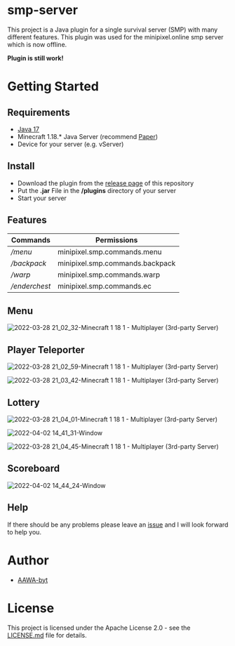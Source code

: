 # smp-server
This project is a Java plugin for a single survival server (SMP) with many different features. This plugin was used for the minipixel.online smp server which is now offline.

**Plugin is still work!**
# Getting Started 

## Requirements
- [Java 17](https://www.oracle.com/java/technologies/downloads/)
- Minecraft 1.18.* Java Server (recommend [Paper](https://papermc.io/))
- Device for your server (e.g. vServer)

## Install
- Download the plugin from the [release page](https://github.com/AAWA-byt/smp-server/releases) of this repository 
- Put the **.jar** File in the **/plugins** directory of your server
- Start your server 

## Features 
| Commands      | Permissions    
| ------------- | ------------- | 
| */menu*         |  minipixel.smp.commands.menu | 
| */backpack*  | minipixel.smp.commands.backpack  | 
| */warp*             |      minipixel.smp.commands.warp         |            
| */enderchest* | minipixel.smp.commands.ec |

## Menu
![2022-03-28 21_02_32-Minecraft 1 18 1 - Multiplayer (3rd-party Server)](https://user-images.githubusercontent.com/76434239/160469082-6d441b1c-4264-4495-8f68-6b6b86baee72.png)

## Player Teleporter
![2022-03-28 21_02_59-Minecraft 1 18 1 - Multiplayer (3rd-party Server)](https://user-images.githubusercontent.com/76434239/160469130-9d600439-387f-49c2-b6df-7b76f684ee6a.png)

![2022-03-28 21_03_42-Minecraft 1 18 1 - Multiplayer (3rd-party Server)](https://user-images.githubusercontent.com/76434239/160469144-98767e0a-5c83-475d-96ac-a1310e8da181.png)

## Lottery
![2022-03-28 21_04_01-Minecraft 1 18 1 - Multiplayer (3rd-party Server)](https://user-images.githubusercontent.com/76434239/160469220-c2178620-70fb-489a-be29-42acd844e631.png)

![2022-04-02 14_41_31-Window](https://user-images.githubusercontent.com/76434239/161385088-2475808e-582e-4f83-a74c-ca59bacc3d65.png)

![2022-03-28 21_04_45-Minecraft 1 18 1 - Multiplayer (3rd-party Server)](https://user-images.githubusercontent.com/76434239/160469242-eb678644-e0da-4b57-a528-2b4c9318eb3b.png)

## Scoreboard

![2022-04-02 14_44_24-Window](https://user-images.githubusercontent.com/76434239/161385113-49497c04-7f9a-4bc7-a3bb-1de4816d59ff.png)

## Help
If there should be any problems please leave an [issue](https://github.com/AAWA-byt/smp-server/issues) and I will look forward to help you.
# Author
- [AAWA-byt](https://www.github.com/AAWA-byt)


# License
This project is licensed under the Apache License 2.0 - see the [LICENSE.md](https://github.com/AAWA-byt/smp-server/blob/main/LICENSE) file for details.


